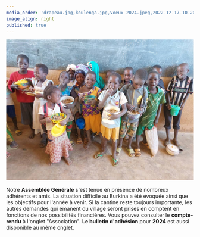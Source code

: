 ```yaml
---
media_order: 'drapeau.jpg,koulenga.jpg,Voeux 2024.jpeg,2022-12-17-10-20-18 6.jpg'
image_align: right
published: true
---
```


![2022-12-17-10-20-18%206](2022-12-17-10-20-18%206.jpg "2022-12-17-10-20-18%206")


Notre **Assemblée Générale** s'est tenue en présence de nombreux adhérents et amis. La situation difficile au Burkina a été évoquée ainsi que les objectifs pour l'année à venir. Si la cantine reste toujours importante, les autres demandes qui émanent du village seront prises en comptent en fonctions de nos possibilités financières.
Vous pouvez consulter le **compte-rendu** à l'onglet "Association". **Le bulletin d'adhésion** pour **2024** est aussi disponible au même onglet.